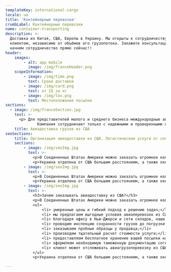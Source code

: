 ```yaml
---
templateKey: international-cargo
locale: ua
title: 'Контейнерные перевозки'
crumbLabel: Контейнерные перевозки
name: container-transporting
description: >-
  Доставка из Китая, США, Европы в Украину. Мы открыты к сотрудничеству с любым
  клиентом, независимо от объёмов его грузопотока. Закажите консультацию и
  начнем сотрудничество прямо сейчас!!
header:
    images:
        - alt: app mobile
          image: /img/franceHeader.png
    scopeInformation:
        - image: /img/time.png
          text: Сроки доставки
        - image: /img/card.png
          text: от 2$ за кг
        - image: /img/lov.png
          text: Местоположение посылки
sections:
  - image: /img/franceSection.jpg
    text: >-
      <p> Для представителей малого и среднего бизнеса международные автомобильные перевозки грузов довольно удобный и быстрый способ доставки. Тарифы дешевле чем на авиадоставку и оптимальные строки по доставке. Если вас интересует данный вид транспортировки продуктов питания, техники для дома, медикаментов и т.п., обращайтесь к представителям нашей компании. Мы поможем вам решить этот вопрос, гарантируя 100% выполнениеясвоих обязательств. Так проще всего доставить партию одежды, техники или мебели. Контейнеры грузовых автомобилей вместительны, а сами грузовики быстро движутся по дорогам Европы. На автомобильную доставку проще оформить документы и не надо строить сложные схемы логистики. Еще одно преимущество автомобильных грузоперевозок, организованных представителями INTA-ICS – возможность доставки грузов практически в любой город Украины!
              Компания сотрудничает только с надежными и проверенными партнерами. Мы всегда находим оптимальный вариант выполнения условий сделки.</p>              <p><b>Звоните сегодня и начнём сотрудничать.</b></p>
    title: Авиадоставка грузов из США
seoSections:
    title: Организация авиадоставки из США. Логистические услуги от специалистов
    sections:
        - image: /img/seoImg.jpg 
          text: >-
            <p>В Соединенных Штатах Америки можно заказать огромное количество уникальных товаров, существенно сэкономить, купив необходимое на одной из знаменитых американских распродажах, достать по-настоящему качественные товары, которые ценятся в Украине. Последние коллекции модной одежды, всевозможные гаджеты, бытовая техника — стоит только заказать нужное и найти перевозчика. Самым удобным и быстрым способом транспортировки являются авиаперевозки грузов из США. Порой в бизнесе счет идет на дни, если вы цените свое время и не хотите терять момент, авиадоставка из США в исполнении специалистов из UTEC Logistics решит эту проблему. Наше официальное представительство расположено в Нью-Джерси, оно осуществляет контроль американских заказов.</p>
            <p>Украина отделена от США большим расстоянием, а также океаном в придачу, поэтому для организации выгодной и быстрой транспортировки посылки из США, обратитесь к профессиональным логистам нашей компании. Мы стремимся развивать бизнес наших клиентов и оказывать все услуги на высоком уровне, поэтому предоставляем стандартную и экспресс-доставку из США по самым выгодным условиям.</p>
        - image: /img/seoImg.jpg 
          text: >-
            <p>В Соединенных Штатах Америки можно заказать огромное количество уникальных товаров, существенно сэкономить, купив необходимое на одной из знаменитых американских распродажах, достать по-настоящему качественные товары, которые ценятся в Украине. Последние коллекции модной одежды, всевозможные гаджеты, бытовая техника — стоит только заказать нужное и найти перевозчика. Самым удобным и быстрым способом транспортировки являются авиаперевозки грузов из США. Порой в бизнесе счет идет на дни, если вы цените свое время и не хотите терять момент, авиадоставка из США в исполнении специалистов из UTEC Logistics решит эту проблему. Наше официальное представительство расположено в Нью-Джерси, оно осуществляет контроль американских заказов.</p>
            <p>Украина отделена от США большим расстоянием, а также океаном в придачу, поэтому для организации выгодной и быстрой транспортировки посылки из США, обратитесь к профессиональным логистам нашей компании. Мы стремимся развивать бизнес наших клиентов и оказывать все услуги на высоком уровне, поэтому предоставляем стандартную и экспресс-доставку из США по самым выгодным условиям.</p>
        - image: /img/seoImg.jpg 
          text: >-
            <h3>Зачем заказывать авиадоставку из США?</h3>
            <p>В Соединенных Штатах Америки можно заказать огромное количество уникальных товаров, существенно сэкономить, купив необходимое на одной из знаменитых американских распродажах, достать по-настоящему качественные товары, которые ценятся в Украине. Последние коллекции модной одежды, всевозможные гаджеты, бытовая техника — стоит только заказать нужное и найти перевозчика. Самым удобным и быстрым способом транспортировки являются авиаперевозки грузов из США. Порой в бизнесе счет идет на дни, если вы цените свое время и не хотите терять момент, авиадоставка из США в исполнении специалистов из UTEC Logistics решит эту проблему. Наше официальное представительство расположено в Нью-Джерси, оно осуществляет контроль американских заказов.</p>
            <ul>
                <li> умеренные цены и гибкий подход к решению задач;</li>
                <li> мы предлагаем выгодные условия авиаперевозок из США для клиентов;</li>
                <li> благодаря офису в Нью-Джерси и сети складов, наши специалисты контролируют доставку посылок из США в Украину;</li>
                <li> проводим инспекцию сохранности грузов до погрузки на самолет, подкрепляя отчет фото- и видеосъемкой;</li>
                <li> заказываем пробные образцы у продавца;</li>
                <li> производим тщательный расчет стоимости услуги;</li>
                <li> предоставляем бесплатное хранение вашей посылки на складе, пока она ожидает транспортировки;</li>
                <li> оформляем необходимую таможенную документацию согласно международному законодательству;</li>
                <li> клиент может отслеживать авиагрузоперевозку из США на всем пути следования с помощью трекинга</li>
            </ul>    
            <p>Украина отделена от США большим расстоянием, а также океаном в придачу, поэтому для организации выгодной и быстрой транспортировки посылки из США, обратитесь к профессиональным логистам нашей компании. Мы стремимся развивать бизнес наших клиентов и оказывать все услуги на высоком уровне, поэтому предоставляем стандартную и экспресс-доставку из США по самым выгодным условиям.</p>

---
```


